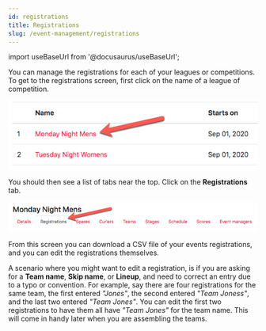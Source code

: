 ```yaml
---
id: registrations
title: Registrations
slug: /event-management/registrations
---
```

import useBaseUrl from '@docusaurus/useBaseUrl';

You can manage the registrations for each of your leagues or competitions.
To get to the registrations screen, first click on the name of a league of competition.

![Events List](/img/docs/event-management/shared/events.png)

You should then see a list of tabs near the top.
Click on the **Registrations** tab.

![Registrations Navigation](/img/docs/event-management/registrations/navigation.png)

From this screen you can download a CSV file of your events registrations, and you can edit the registrations themselves.

A scenario where you might want to edit a registration, is if you are asking for a **Team name**, **Skip name**, or **Lineup**,
and need to correct an entry due to a typo or convention. For example, say there are four registrations for the same team, the first
entered _"Jones"_, the second entered _"Team Joness"_, and the last two entered _"Team Jones"_.
You can edit the first two registrations to have them all have _"Team Jones"_ for the team name.
This will come in handy later when you are assembling the teams.
